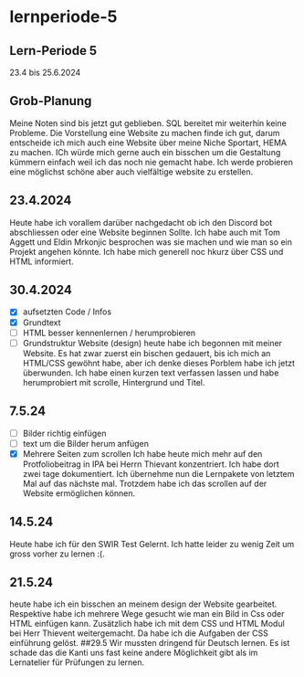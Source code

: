 # lernperiode-5
## Lern-Periode 5
23.4 bis 25.6.2024

## Grob-Planung
Meine Noten sind bis jetzt gut geblieben. SQL bereitet mir weiterhin keine Probleme. Die Vorstellung eine Website zu machen finde ich gut, darum entscheide ich mich auch eine Website über meine Niche Sportart, HEMA zu machen.
ICh würde mich gerne auch ein bisschen um die Gestaltung kümmern einfach weil ich das noch nie gemacht habe. Ich werde probieren eine möglichst schöne aber auch vielfältige website zu erstellen.
##  23.4.2024
Heute habe ich vorallem darüber nachgedacht ob ich den Discord bot abschliessen oder eine Website beginnen Sollte. Ich habe auch mit Tom Aggett und Eldin Mrkonjic besprochen was sie machen und wie man so ein Projekt angehen könnte.
Ich habe mich generell noc hkurz über CSS und HTML informiert.
## 30.4.2024
- [x] aufsetzten Code / Infos
- [x] Grundtext
- [ ] HTML besser kennenlernen / herumprobieren
- [ ] Grundstruktur Website (design)
heute habe ich begonnen mit meiner Website. Es hat zwar zuerst ein bischen gedauert, bis ich mich an HTML/CSS gewöhnt habe, aber ich denke dieses Porblem habe ich jetzt überwunden. Ich habe einen kurzen text verfassen lassen und habe herumprobiert mit scrolle, Hintergrund und Titel.
## 7.5.24
- [ ] Bilder richtig einfügen
- [ ] text um die Bilder herum anfügen
- [x] Mehrere Seiten zum scrollen
Ich habe heute mich mehr auf den Protfoliobeitrag in IPA bei Herrn Thievant konzentriert. Ich habe dort zwei tage dokumentiert. Ich übernehme nun die Lernpakete von letztem Mal auf das nächste mal. Trotzdem habe ich das scrollen auf der Website ermöglichen können.
## 14.5.24
Heute habe ich für den SWIR Test Gelernt. Ich hatte leider zu wenig Zeit um gross vorher zu lernen :(.
## 21.5.24
heute habe ich ein bisschen an meinem design der Website gearbeitet. Respektive habe ich mehrere Wege gesucht wie man ein Bild in Css oder HTML einfügen kann. Zusätzlich habe ich mit dem CSS und HTML Modul bei Herr Thievent weitergemacht. Da habe ich die Aufgaben der CSS einführung gelöst.
##29.5
Wir mussten dringend für Deutsch lernen. Es ist schade das die Kanti uns fast keine andere Möglichkeit gibt als im Lernatelier für Prüfungen zu lernen.

